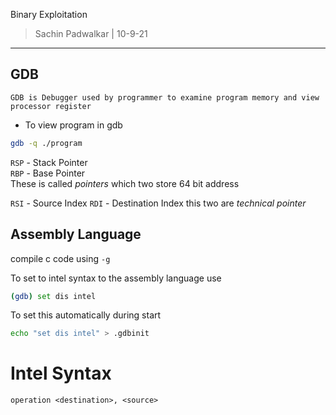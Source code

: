 Binary Exploitation 

>Sachin Padwalkar | 10-9-21
--------------------------

GDB 
----
	GDB is Debugger used by programmer to examine program memory and view processor register

* To view program in gdb 
```bash
gdb -q ./program
```

`RSP` - Stack Pointer  
`RBP` - Base Pointer  
These is called *pointers* which two store 64 bit address 

`RSI` - Source Index
`RDI` - Destination Index
this two are *technical pointer*

Assembly Language
------------------
compile c code using `-g`

To set to intel syntax to the assembly language use 
```bash
(gdb) set dis intel 
```
To set this automatically during start 
```bash
echo "set dis intel" > .gdbinit
```

# Intel Syntax
	operation <destination>, <source>



 